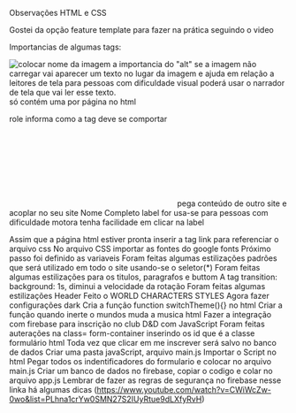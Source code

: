 Observações HTML e CSS

Gostei da opção feature template para fazer na prática seguindo o video

Importancias de algumas tags:

<img src="" alt="colocar nome da imagem">
a importancia do "alt" se a imagem não carregar vai aparecer um texto no lugar da imagem e ajuda em relação a leitores de tela para pessoas com dificuldade visual poderá usar o narrador de tela que vai ler esse texto.

<main></main> só contém uma por página no html
<p role="text"></p> role informa como a tag deve se comportar 
<iframe src="" frameborder="0"></iframe>  pega conteúdo de outro site e acoplar no seu site
<label for="name">Nome Completo</lab> label for usa-se para pessoas com dificuldade motora tenha facilidade em clicar na label

Assim que a página html estiver pronta inserir a tag link para referenciar o arquivo css
No arquivo CSS importar as fontes do google fonts
Próximo passo foi definido as variaveis
Foram feitas algumas estilizações padrões que será utilizado em todo o site usando-se o seletor(*)
Foram feitas algumas estilizações para os titulos, paragrafos e buttom
A tag transition: background: 1s, diminui a velocidade da rotação
Foram feitas  algumas estilizações Header
Feito o WORLD CHARACTERS STYLES 
Agora fazer configurações dark
Cria a função function switchTheme(){} no html
Criar a função quando inerte o mundos muda a musica html
Fazer a integração com firebase para inscrição no club D&D com JavaScript
Foram feitas auterações  na class= form-container inserindo os id que é a classe formulário html
Toda vez que clicar em me inscrever será salvo no banco de dados
Criar uma pasta javaScript, arquivo main.js
Importar o Script no html
Pegar todos os indentificadores do formulario e colocar no arquivo main.js
Criar um banco de dados no firebase, copiar o codigo e colar no arquivo app.js
Lembrar de fazer as regras de segurança no firebase nesse linka há algumas dicas (https://www.youtube.com/watch?v=CWiWcZw-0wo&list=PLhna1crYw0SMN27S2IUyRtue9dLXfyRvH)
